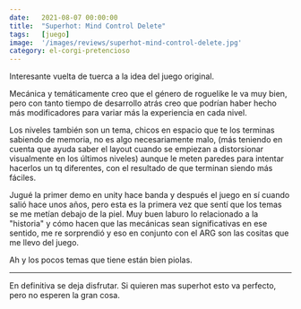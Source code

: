 ```yaml
---
date:   2021-08-07 00:00:00
title:  "Superhot: Mind Control Delete"
tags:   [juego]
image:  '/images/reviews/superhot-mind-control-delete.jpg'
category: el-corgi-pretencioso
---
```

Interesante vuelta de tuerca a la idea del juego original.

Mecánica y temáticamente creo que el género de roguelike le va muy bien, pero con tanto tiempo de desarrollo atrás creo que podrían haber hecho más modificadores para variar más la experiencia en cada nivel.

Los niveles también son un tema, chicos en espacio que te los terminas sabiendo de memoria, no es algo necesariamente malo, (más teniendo en cuenta que ayuda saber el layout cuando se empiezan a distorsionar visualmente en los últimos niveles) aunque le meten paredes para intentar hacerlos un tq diferentes, con el resultado de que terminan siendo más fáciles.

Jugué la primer demo en unity hace banda y después el juego en sí cuando salió hace unos años, pero esta es la primera vez que sentí que los temas se me metían debajo de la piel. Muy buen laburo lo relacionado a la "historia" y cómo hacen que las mecánicas sean significativas en ese sentido, me re sorprendió y eso en conjunto con el ARG son las cositas que me llevo del juego.

Ah y los pocos temas que tiene están bien piolas.

<hr>

En definitiva se deja disfrutar. Si quieren mas superhot esto va perfecto, pero no esperen la gran cosa.
